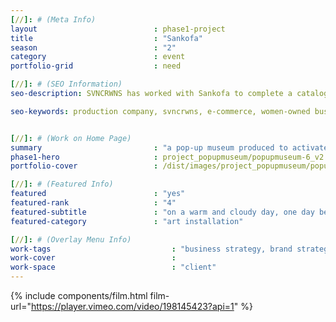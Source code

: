 ```yaml
---
[//]: # (Meta Info)
layout 							: phase1-project
title 							: "Sankofa"
season                          : "2"
category 						: event
portfolio-grid					: need

[//]: # (SEO Information)
seo-description: SVNCRWNS has worked with Sankofa to complete a catalog of work.  We offered brand styling, consulting, event activation, and content production.

seo-keywords: production company, svncrwns, e-commerce, women-owned businesses, creative team, consulting, business operations, launch my brand, manage my brand, photography, videography, special projects


[//]: # (Work on Home Page)
summary                         : "a pop-up museum produced to activate the youth community in Baltimore"
phase1-hero                     : project_popupmuseum/popupmuseum-6_v2.jpg
portfolio-cover					: /dist/images/project_popupmuseum/popupmuseum-6_v2.jpg

[//]: # (Featured Info)
featured 						: "yes"
featured-rank					: "4"
featured-subtitle				: "on a warm and cloudy day, one day before rain poured from the clouds"
featured-category				: "art installation"

[//]: # (Overlay Menu Info)
work-tags 							: "business strategy, brand strategy, brand activation, social media management, photography, short film, art installation"
work-cover							:
work-space 							: "client"
---
```


{% include components/film.html film-url="https://player.vimeo.com/video/198145423?api=1" %}
